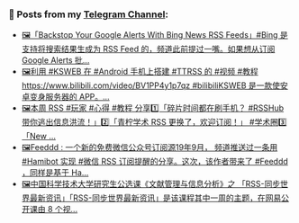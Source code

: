 ### 📰 Posts from my [Telegram Channel](https://t.me/s/aboutrss):
<!-- BLOG-POST-LIST:START -->
- [🖼「Backstop Your Google Alerts With Bing News RSS Feeds」#Bing 是支持将搜索结果生成为 RSS Feed 的，频道此前提过一嘴。如果想从订阅 Google Alerts 批...](https://t.me/aboutrss/1094)
- [🖼利用 #KSWEB 在 #Android 手机上搭建 #TTRSS 的 #视频 #教程https://www.bilibili.com/video/BV1PP4y1p7qz #bilibiliKSWEB 是一款使安卓变身服务器的 APP。...](https://t.me/aboutrss/1093)
- [🖼本周 RSS #玩家 #心得 #教程 分享1️⃣「碎片时间都在刷手机？ #RSSHub 带你逃出信息洪流！」2️⃣「青柠学术 RSS 更换了，欢迎订阅！」 #学术圈3️⃣「New ...](https://t.me/aboutrss/1092)
- [🖼Feeddd : 一个新的免费微信公众号订阅源19年9月， 频道推送过一条用 #Hamibot 实现 #微信 RSS 订阅提醒的分享。这次，该作者带来了 #Feeddd ，同样是基于 Ha...](https://t.me/aboutrss/1091)
- [🖼中国科学技术大学研究生公选课《文献管理与信息分析》之 「RSS-同步世界最新资讯」「RSS-同步世界最新资讯」是该课程其中一周的主题，在网易公开课由 8 个视...](https://t.me/aboutrss/1090)
<!-- BLOG-POST-LIST:END -->

<!--
**AboutRSS/AboutRSS** is a ✨ _special_ ✨ repository because its `README.md` (this file) appears on your GitHub profile.

Here are some ideas to get you started:

- 🔭 I’m currently working on ...
- 🌱 I’m currently learning ...
- 👯 I’m looking to collaborate on ...
- 🤔 I’m looking for help with ...
- 💬 Ask me about ...
- 📫 How to reach me: ...
- 😄 Pronouns: ...
- ⚡ Fun fact: ...
-->
